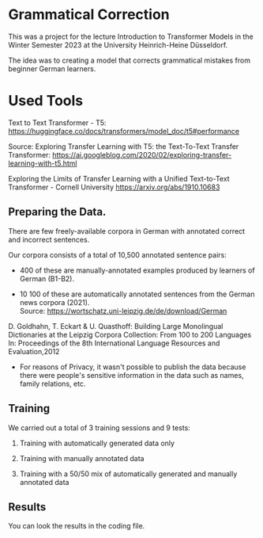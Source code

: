 
# Grammatical Correction

This was a project for the lecture Introduction to Transformer Models in the Winter Semester 2023 at the University Heinrich-Heine Düsseldorf.

The idea was to creating a model that corrects grammatical mistakes from beginner German learners.

# Used Tools

Text to Text Transformer - T5: https://huggingface.co/docs/transformers/model_doc/t5#performance

Source:
Exploring Transfer Learning with T5: the Text-To-Text Transfer Transformer: https://ai.googleblog.com/2020/02/exploring-transfer-learning-with-t5.html

Exploring the Limits of Transfer Learning with a Unified Text-to-Text Transformer - Cornell University https://arxiv.org/abs/1910.10683

## Preparing the Data.

There are few freely-available corpora in German with annotated correct and incorrect sentences. 

Our corpora consists of a total of 10,500 annotated sentence pairs:

- 400 of these are manually-annotated examples produced by learners of German (B1-B2).
      
- 10 100 of these are automatically annotated sentences from the German news corpora (2021).  
Source: https://wortschatz.uni-leipzig.de/de/download/German

D. Goldhahn, T. Eckart & U. Quasthoff: Building Large Monolingual Dictionaries at the Leipzig Corpora Collection: From 100 to 200 Languages In: Proceedings of the 8th International Language Resources and Evaluation,2012 

* For reasons of Privacy, it wasn't possible to publish the data because there were people's sensitive information in the data such as names, family relations, etc.

## Training

We carried out a total of 3 training sessions and 9 tests:

1) Training with automatically generated data only

2) Training with manually annotated data

3) Training with a 50/50 mix of automatically generated and manually annotated data

## Results 

You can look the results in the coding file.
